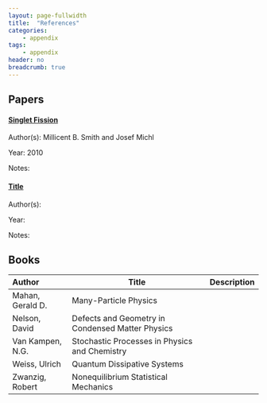 ```yaml
---
layout: page-fullwidth
title:  "References"
categories:
    - appendix
tags:
    - appendix
header: no
breadcrumb: true
---
```

<!-- <div class="row">
<div class="medium-4 medium-push-8 columns" markdown="1">
<div class="panel radius" markdown="1">
**Table of Contents**
{: #toc }
*  TOC
{:toc}
</div>
</div>/.medium-4.columns -->

## Papers

<!-- paper structure: link to paper through DOI with title of paper as the text. Follow this header link with information about the author(s) what makes the paper worth listing here -->
#### <a href="https://doi.org/10.1021/cr1002613">Singlet Fission</a>
Author(s): Millicent B. Smith and Josef Michl

Year: 2010

Notes: 

#### <a href="">Title</a>
Author(s):

Year: 

Notes:

## Books

| Author | Title | Description |
| :----- | ----- | :---------- |
| Mahan, Gerald D. | Many-Particle Physics |  |
| Nelson, David | Defects and Geometry in Condensed Matter Physics |  |
| Van Kampen, N.G. | Stochastic Processes in Physics and Chemistry |  |
| Weiss, Ulrich | Quantum Dissipative Systems |  |
| Zwanzig, Robert | Nonequilibrium Statistical Mechanics |  |